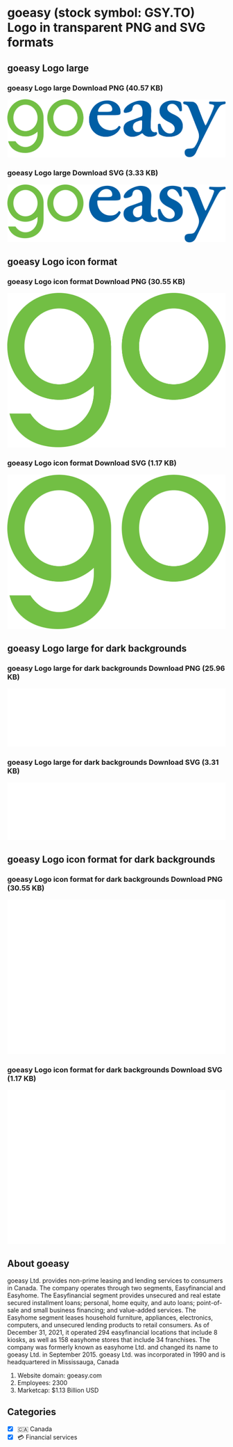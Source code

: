 # goeasy (stock symbol: GSY.TO) Logo in transparent PNG and SVG formats

## goeasy Logo large

### goeasy Logo large Download PNG (40.57 KB)

![goeasy Logo large Download PNG (40.57 KB)](/img/orig/GSY.TO_BIG-ef4b9db7.png)

### goeasy Logo large Download SVG (3.33 KB)

![goeasy Logo large Download SVG (3.33 KB)](/img/orig/GSY.TO_BIG-06b44eaa.svg)

## goeasy Logo icon format

### goeasy Logo icon format Download PNG (30.55 KB)

![goeasy Logo icon format Download PNG (30.55 KB)](/img/orig/GSY.TO-47aeb34c.png)

### goeasy Logo icon format Download SVG (1.17 KB)

![goeasy Logo icon format Download SVG (1.17 KB)](/img/orig/GSY.TO-566b8fe7.svg)

## goeasy Logo large for dark backgrounds

### goeasy Logo large for dark backgrounds Download PNG (25.96 KB)

![goeasy Logo large for dark backgrounds Download PNG (25.96 KB)](/img/orig/GSY.TO_BIG.D-d14f45f0.png)

### goeasy Logo large for dark backgrounds Download SVG (3.31 KB)

![goeasy Logo large for dark backgrounds Download SVG (3.31 KB)](/img/orig/GSY.TO_BIG.D-77dcaa50.svg)

## goeasy Logo icon format for dark backgrounds

### goeasy Logo icon format for dark backgrounds Download PNG (30.55 KB)

![goeasy Logo icon format for dark backgrounds Download PNG (30.55 KB)](/img/orig/GSY.TO.D-aba7b09f.png)

### goeasy Logo icon format for dark backgrounds Download SVG (1.17 KB)

![goeasy Logo icon format for dark backgrounds Download SVG (1.17 KB)](/img/orig/GSY.TO.D-75228fcb.svg)

## About goeasy

goeasy Ltd. provides non-prime leasing and lending services to consumers in Canada. The company operates through two segments, Easyfinancial and Easyhome. The Easyfinancial segment provides unsecured and real estate secured installment loans; personal, home equity, and auto loans; point-of-sale and small business financing; and value-added services. The Easyhome segment leases household furniture, appliances, electronics, computers, and unsecured lending products to retail consumers. As of December 31, 2021, it operated 294 easyfinancial locations that include 8 kiosks, as well as 158 easyhome stores that include 34 franchises. The company was formerly known as easyhome Ltd. and changed its name to goeasy Ltd. in September 2015. goeasy Ltd. was incorporated in 1990 and is headquartered in Mississauga, Canada

1. Website domain: goeasy.com
2. Employees: 2300
3. Marketcap: $1.13 Billion USD


## Categories
- [x] 🇨🇦 Canada
- [x] 💳 Financial services
